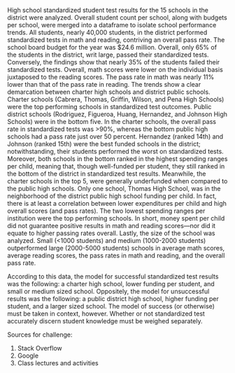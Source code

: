 High school standardized student test results for the 15 schools in the district were analyzed. Overall student count per school, along with budgets per school, were merged into a dataframe to isolate school performance trends. All students, nearly 40,000 students, in the district performed standardized tests in math and reading, contriving an overall pass rate. The school board budget for the year was $24.6 million. 
Overall, only 65% of the students in the district, writ large, passed their standardized tests. Conversely, the findings show that nearly 35% of the students failed their standardized tests. Overall, math scores were lower on the individual basis juxtaposed to the reading scores. The pass rate in math was nearly 11% lower than that of the pass rate in reading. 
The trends show a clear demarcation between charter high schools and district public schools. Charter schools (Cabrera, Thomas, Griffin, Wilson, and Pena High Schools) were the top performing schools in standardized test outcomes. Public district schools (Rodriguez, Figueroa, Huang, Hernandez, and Johnson High Schools) were in the bottom five. In the charter schools, the overall pass rate in standardized tests was >90%, whereas the bottom public high schools had a pass rate just over 50 percent. 
Hernandez (ranked 14th) and Johnson (ranked 15th) were the best funded schools in the district; notwithstanding, their students performed the worst on standardized tests. Moreover, both schools in the bottom ranked in the highest spending ranges per child, meaning that, though well-funded per student, they still ranked in the bottom of the district in standardized test results. 
Meanwhile, the charter schools in the top 5, were generally underfunded when compared to the public high schools. Only one school, Thomas High School, was in the neighborhood of the district public high school funding per child. In fact, there is at least a correlation between lower expenditures per child and high overall scores (and pass rates). The two lowest spending ranges per institution were the top performing schools. In short, money spent per child did not guarantee positive results in math and reading scores—nor did it equate to higher passing rates overall. 
Lastly, the size of the school was analyzed. Small (<1000 students) and medium (1000-2000 students) outperformed large (2000-5000 students) schools in average math scores, average reading scores, the pass rates in math and reading, and the overall pass rate. 

According to this data, the model for successful standardized test results was the following: a charter high school, lower funding per student, and small or medium sized school. Oppositely, the model for unsuccessful results was the following: a public district high school, higher funding per student, and a larger sized school. 
The model of success (or otherwise) must be taken in context, however. Whether or not standardized test accurately discern student knowledge must be weighed separately.

Sources for challenge:
1) Stack Overflow
2) Google
3) Class lectures and activities